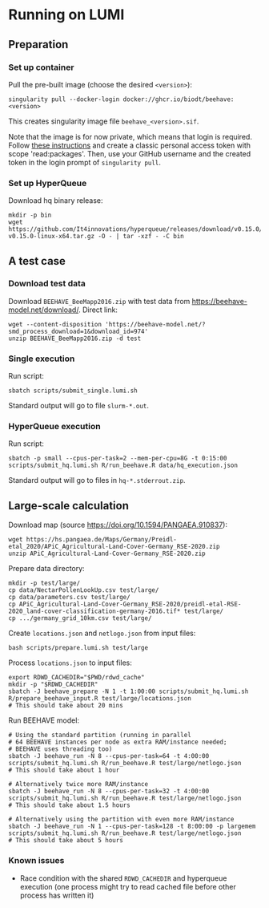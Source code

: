 # Running on LUMI

## Preparation

### Set up container

Pull the pre-built image (choose the desired `<version>`):

    singularity pull --docker-login docker://ghcr.io/biodt/beehave:<version>

This creates singularity image file `beehave_<version>.sif`.

Note that the image is for now private, which means that login is required.
Follow [these instructions](https://docs.github.com/en/authentication/keeping-your-account-and-data-secure/creating-a-personal-access-token#creating-a-personal-access-token-classic)
and create a classic personal access token with scope 'read:packages'.
Then, use your GitHub username and the created token in the login prompt of `singularity pull`.

### Set up HyperQueue

Download hq binary release:

    mkdir -p bin
    wget https://github.com/It4innovations/hyperqueue/releases/download/v0.15.0/hq-v0.15.0-linux-x64.tar.gz -O - | tar -xzf - -C bin


## A test case

### Download test data

Download `BEEHAVE_BeeMapp2016.zip` with test data from https://beehave-model.net/download/. Direct link:

    wget --content-disposition 'https://beehave-model.net/?smd_process_download=1&download_id=974'
    unzip BEEHAVE_BeeMapp2016.zip -d test

### Single execution

Run script:

    sbatch scripts/submit_single.lumi.sh

Standard output will go to file `slurm-*.out`.

### HyperQueue execution

Run script:

    sbatch -p small --cpus-per-task=2 --mem-per-cpu=8G -t 0:15:00 scripts/submit_hq.lumi.sh R/run_beehave.R data/hq_execution.json

Standard output will go to files in `hq-*.stderrout.zip`.


## Large-scale calculation

Download map (source https://doi.org/10.1594/PANGAEA.910837):

    wget https://hs.pangaea.de/Maps/Germany/Preidl-etal_2020/APiC_Agricultural-Land-Cover-Germany_RSE-2020.zip
    unzip APiC_Agricultural-Land-Cover-Germany_RSE-2020.zip

Prepare data directory:

    mkdir -p test/large/
    cp data/NectarPollenLookUp.csv test/large/
    cp data/parameters.csv test/large/
    cp APiC_Agricultural-Land-Cover-Germany_RSE-2020/preidl-etal-RSE-2020_land-cover-classification-germany-2016.tif* test/large/
    cp .../germany_grid_10km.csv test/large/

Create `locations.json` and `netlogo.json` from input files:

    bash scripts/prepare.lumi.sh test/large

Process `locations.json` to input files:

    export RDWD_CACHEDIR="$PWD/rdwd_cache"
    mkdir -p "$RDWD_CACHEDIR"
    sbatch -J beehave_prepare -N 1 -t 1:00:00 scripts/submit_hq.lumi.sh R/prepare_beehave_input.R test/large/locations.json
    # This should take about 20 mins

Run BEEHAVE model:

    # Using the standard partition (running in parallel
    # 64 BEEHAVE instances per node as extra RAM/instance needed;
    # BEEHAVE uses threading too)
    sbatch -J beehave_run -N 8 --cpus-per-task=64 -t 4:00:00 scripts/submit_hq.lumi.sh R/run_beehave.R test/large/netlogo.json
    # This should take about 1 hour

    # Alternatively twice more RAM/instance
    sbatch -J beehave_run -N 8 --cpus-per-task=32 -t 4:00:00 scripts/submit_hq.lumi.sh R/run_beehave.R test/large/netlogo.json
    # This should take about 1.5 hours

    # Alternatively using the partition with even more RAM/instance
    sbatch -J beehave_run -N 1 --cpus-per-task=128 -t 8:00:00 -p largemem scripts/submit_hq.lumi.sh R/run_beehave.R test/large/netlogo.json
    # This should take about 5 hours


### Known issues

* Race condition with the shared `RDWD_CACHEDIR` and hyperqueue execution (one process might try to read cached file before other process has written it)

